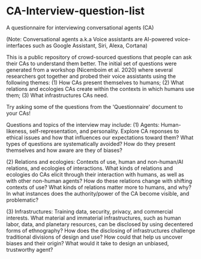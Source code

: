 # CA-Interview-question-list
A questionnaire for interviewing conversational agents (CA)

(Note: Conversational agents a.k.a Voice assistants are AI-powered voice-interfaces such as Google Assistant, Siri, Alexa, Cortana)

This is a public repository of crowd-sourced questions that people can ask their CAs to understand them better. The initial set of questions were generated from a workshop (Nicemboim et al. 2020) where several researchers got together and probed their voice assistants using the following themes: 
(1) How CAs present themselves to humans;
(2) What relations and ecologies CAs create within the contexts in which humans use them; 
(3) What infrastructures CAs need.

Try asking some of the questions from the 'Questionnaire' document to your CAs!

Questions and topics of the interview may include:
(1) Agents: Human-likeness, self-representation, and personality. Explore CA reponses to ethical issues and how that influences our expectations toward them? What types of questions are systematically avoided? How do they present themselves and how aware are they of biases?

(2) Relations and ecologies: Contexts of use, human and non-human/AI relations, and ecologies of interactions. What kinds of relations and ecologies do CAs elicit through their interaction with humans, as well as with other non-human agents? How do these relations change with shifting contexts of use? What kinds of relations matter more to humans, and why? In what instances does the authority/power of the CA become visible, and problematic?

(3) Infrastructures: Training data, security, privacy, and commercial interests. What material and immaterial infrastructures, such as human labor, data, and planetary resources, can be disclosed by using decentered forms of ethnography? How does the disclosing of infrastructures challenge traditional divisions of design and use? How could that help us uncover biases and their origin? What would it take to design an unbiased, trustworthy agent?
